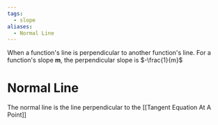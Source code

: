 ```yaml
---
tags:
  - slope
aliases:
  - Normal Line
---
```

When a function's line is perpendicular to another function's line.
For a function's slope **m**, the perpendicular slope is $-\frac{1}{m}$

# Normal Line
The normal line is the line perpendicular to the [[Tangent Equation At A Point]]